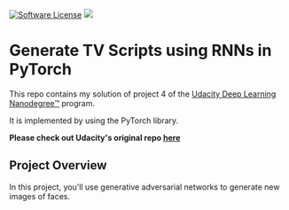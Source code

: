 [![Software License](https://img.shields.io/badge/license-MIT-brightgreen.svg?style=flat-square)](LICENSE)
[![](https://ga4gh.datainsights.cloud/api?repo=dlnd-face-generation)](https://github.com/SaschaDittmann/gaforgithub)

# Generate TV Scripts using RNNs in PyTorch
This repo contains my solution of project 4 of the [Udacity Deep Learning Nanodegree™️](https://www.udacity.com/course/deep-learning-nanodegree--nd101) program.

It is implemented by using the PyTorch library.

**Please check out Udacity's original repo [here](https://github.com/udacity/deep-learning-v2-pytorch/tree/master/project-face-generation)**

## Project Overview

In this project, you'll use generative adversarial networks to generate new images of faces.
